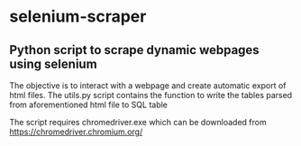# selenium-scraper
## Python script to scrape dynamic webpages using selenium

The objective is to interact with a webpage and create automatic export of html files.
The utils.py script contains the function to write the tables parsed from aforementioned html file to SQL table

The script requires chromedriver.exe which can be downloaded from https://chromedriver.chromium.org/

